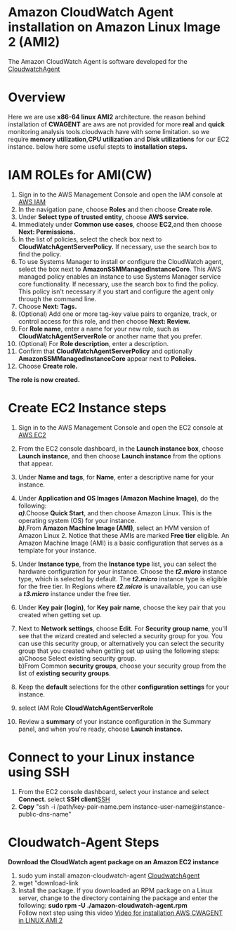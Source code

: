 # Amazon CloudWatch Agent installation on Amazon Linux Image 2 (AMI2)
The Amazon CloudWatch Agent is software developed for the [CloudwatchAgent](https://docs.aws.amazon.com/AmazonCloudWatch/latest/monitoring/Install-CloudWatch-Agent.html)

# Overview
Here we are use **x86-64 linux AMI2** architecture. the reason behind installation of **CWAGENT** are aws are not provided for more **real** and **quick** monitoring analysis tools.cloudwach have with some limitation. so we require **memory utilization**,**CPU utilization** and **Disk utilizations** for our EC2 instance. below here some useful stepts to **installation steps.**

# IAM ROLEs for AMI(CW)
1. Sign in to the AWS Management Console and open the IAM console at [AWS IAM](https://console.aws.amazon.com/iam/)</br>
2. In the navigation pane, choose  **Roles** and then choose  **Create role.**</br>
3. Under **Select type of trusted entity**, choose **AWS service.**</br>
4. Immediately under **Common use cases**, choose **EC2**,and then choose **Next: Permissions.**</br>
5. In the list of policies, select the check box next to **CloudWatchAgentServerPolicy.** If necessary, use the search box to find the policy.
6. To use Systems Manager to install or configure the CloudWatch agent, select the box next to **AmazonSSMManagedInstanceCore**. This AWS managed policy enables an instance to use Systems Manager service core functionality. If necessary, use the search box to find the policy. This policy isn't necessary if you start and configure the agent only through the command line.</br>
7. Choose **Next: Tags.**</br>
8. (Optional) Add one or more tag-key value pairs to organize, track, or control access for this role, and then choose **Next: Review.**</br>
9. For **Role name**, enter a name for your new role, such as **CloudWatchAgentServerRole** or another name that you prefer.</br>
10. (Optional) For **Role description**, enter a description.</br>
11. Confirm that **CloudWatchAgentServerPolicy** and optionally **AmazonSSMManagedInstanceCore** appear next to **Policies.**</br>
12. Choose **Create role.**

**The role is now created.**

# Create EC2 Instance steps

1. Sign in to the AWS Management Console and open the EC2 console at [AWS EC2](https://console.aws.amazon.com/ec2/)</br>
2. From the EC2 console dashboard, in the **Launch instance box**, choose **Launch instance**, and then choose **Launch instance** from the options that appear.</br>
3. Under **Name and tags**, for **Name**, enter a descriptive name for your instance.</br>
4. Under **Application and OS Images (Amazon Machine Image)**, do the following:</br>
  ***a)***.Choose **Quick Start**, and then choose Amazon Linux. This is the operating system (OS) for your instance.</br>
 ***b)***.From **Amazon Machine Image (AMI)**, select an HVM version of Amazon Linux 2. Notice that these AMIs are marked **Free tier** eligible. An </br>Amazon Machine Image (AMI) is a basic configuration that serves as a template for your instance.</br>
5. Under **Instance type**, from the **Instance type** list, you can select the hardware configuration for your instance. Choose the ***t2.micro*** instance</br> type, which is selected by default. The ***t2.micro*** instance type is eligible for the free tier. In Regions where ***t2.micro*** is unavailable, you can use</br> a ***t3.micro*** instance under the free tier.</br>
6. Under **Key pair (login)**, for **Key pair name**, choose the key pair that you created when getting set up.</br>
7. Next to **Network settings**, choose **Edit**. For **Security group name**, you'll see that the wizard created and selected a security group for you. You can use this security group, or alternatively you can select the security group that you created when getting set up using the following steps:</br>
<ln>a)Choose Select existing security group.</ln></br>
<ln>b)From Common **security groups**, choose your security group from the list of **existing security groups**.</ln>
    
8. Keep the **default** selections for the other **configuration settings** for your instance.</br>
9. select IAM Role **CloudWatchAgentServerRole**</br>
10. Review a **summary** of your instance configuration in the Summary panel, and when you're ready, choose **Launch instance.**


# Connect to your Linux instance using SSH

1. From the EC2 console dashboard, select your instance and select **Connect**. select **SSH client**[SSH](https://docs.aws.amazon.com/AWSEC2/latest/UserGuide/AccessingInstancesLinux.html)</br>
2. **Copy** "ssh -i /path/key-pair-name.pem instance-user-name@instance-public-dns-name"

# Cloudwatch-Agent Steps
**Download the CloudWatch agent package on an Amazon EC2 instance**
1. sudo yum install amazon-cloudwatch-agent [CloudwatchAgent](https://docs.aws.amazon.com/AmazonCloudWatch/latest/monitoring/download-cloudwatch-agent-commandline.html#download-CloudWatch-Agent-on-EC2-Instance-commandline-first)
2. wget "download-link</br>
3. Install the package. If you downloaded an RPM package on a Linux server, change to the directory containing the package and enter the following: 
**sudo rpm -U ./amazon-cloudwatch-agent.rpm**</br>
Follow next step using this video [Video for installation AWS CWAGENT in LINUX AMI 2](https://youtu.be/vX6OvYDWOZQ)
